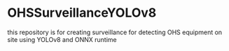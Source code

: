 # OHSSurveillanceYOLOv8
this repository is for creating surveillance for detecting OHS equipment on site using YOLOv8 and ONNX runtime
